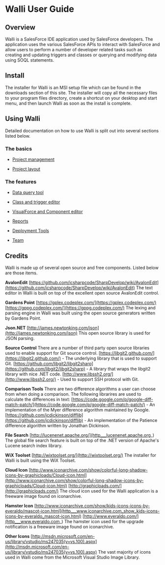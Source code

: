 # Walli User Guide

## Overview

Walli is a SalesForce IDE application used by SalesForce developers.  The application uses the various SalesForce APIs to interact with SalesForce and allow users to perform a number of developer related tasks such as creating and updating triggers and classes or querying and modifying data using SOQL statements.

## Install

The installer for Walli is an MSI setup file which can be found in the downloads section of this site.  The installer will copy all the necessary files to your program files directory, create a shortcut on your desktop and start menu, and then launch Walli as soon as the install is complete.

## Using Walli
Detailed documentation on how to use Walli is split out into several sections listed below.

### The basics

* [Project management](Project-management)

* [Project layout](Project-layout)

### The features

* [Data query tool](Data-query-tool)

* [Class and trigger editor](Class-and-trigger-editor)

* [VisualForce and Component editor](VisualForce-and-Component-editor)

* [Reports](Reports)

* [Deployment Tools](Deployment-Tools)

* [Team](Team)

## Credits

Walli is made up of several open source and free components.  Listed below are those items.

**AvalonEdit**
[https://github.com/icsharpcode/SharpDevelop/wiki/AvalonEdit](https://github.com/icsharpcode/SharpDevelop/wiki/AvalonEdit)
The text editor in Walli is built on top of the excellent open source AvalonEdit control.

**Gardens Point**
[https://gplex.codeplex.com/](https://gplex.codeplex.com/)
[https://gppg.codeplex.com/](https://gppg.codeplex.com/)
The lexing and parsing engine in Walli was built using the open source generators written by Gardens Point.

**Json.NET**
[http://james.newtonking.com/json](http://james.newtonking.com/json)
This open source library is used for JSON parsing.

**Source Control**
There are a number of third party open source libraries used to enable support for Git source control.
[https://libgit2.github.com/](https://libgit2.github.com/) - The underlying library that is used to support Git.
[https://github.com/libgit2/libgit2sharp](https://github.com/libgit2/libgit2sharp) - A library that wraps the libgit2 library with nice .NET code.
[http://www.libssh2.org/](http://www.libssh2.org/) - Used to support SSH protocol with Git.

**Comparison Tools**
There are two difference algorithms a user can choose from when doing a comparison.  The following librarires are used to calculate the differences in text:
[https://code.google.com/p/google-diff-match-patch/](https://code.google.com/p/google-diff-match-patch/) - An implementation of the Myer difference algorithm maintained by Google.
[https://github.com/jcdickinson/difflib](https://github.com/jcdickinson/difflib) - An implementation of the Patience difference algorithm written by Jonathan Dickinson.

**File Search**
[http://lucenenet.apache.org/](http___lucenenet.apache.org_)
The global file search feature is built on top of the .NET version of Apache's Lucene search index library.

**WiX Toolset**
[http://wixtoolset.org/](http://wixtoolset.org/)
The installer for Walli is built using the WiX Toolset.

**Cloud Icon**
[http://www.iconarchive.com/show/colorful-long-shadow-icons-by-graphicloads/Cloud-icon.html](http://www.iconarchive.com/show/colorful-long-shadow-icons-by-graphicloads/Cloud-icon.html)
[http://graphicloads.com/](http://graphicloads.com/)
The cloud icon used for the Walli application is a freeware image found on iconarchive.

**Hamster Icon**
[http://www.iconarchive.com/show/kids-icons-icons-by-everaldo/mascot-icon.html](http___www.iconarchive.com_show_kids-icons-icons-by-everaldo_mascot-icon.html)
[http://www.everaldo.com/](http___www.everaldo.com_)
The hamster icon used for the upgrade notification is a freeware image found on iconarchive.

**Other Icons**
[http://msdn.microsoft.com/en-us/library/vstudio/ms247035(v=vs.100).aspx](http://msdn.microsoft.com/en-us/library/vstudio/ms247035(v=vs.100).aspx)
The vast majority of icons used in Walli come from the Microsoft Visual Studio Image Library.
 
 
